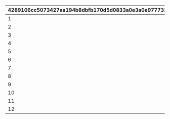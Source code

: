 |4289106cc5073427aa194b8dbfb170d5d0833a0e3a0e977733440f3432d07ae2|b3a04ca250a28759dfb927ae53a3870538cdd65c167f8ed05804b2d6e0bdbca2|c47c8fb40e4b8b8f13bbea3f5c44bfd0b4541878c99b299247a53d6c9126d70b|d0da51b452d5405362e2a3b77f3b4e1f537fb49750a57d64cb4ffcef656a9e76|
| --- | --- | --- | --- |
|1|1|1|0|
|2|1|1|175|
|3|1|1|420|
|4|1|1|700|
|5|3|1|1400|
|6|3|1|2100|
|7|3|1|2800|
|8|3|1|4200|
|9|6|1|6300|
|10|6|1|9100|
|11|6|1|12600|
|12|6|1|16800|
